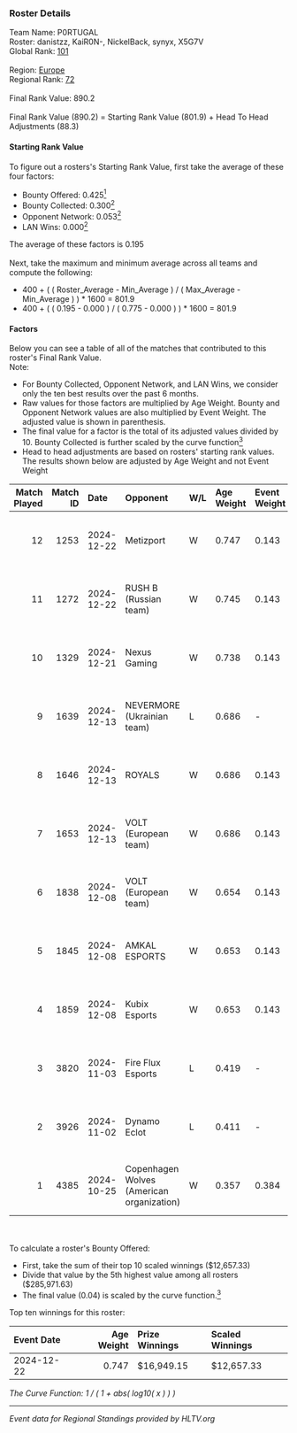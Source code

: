 ### Roster Details<br />
Team Name: P0RTUGAL<br />
Roster: danistzz, KaiR0N-, NickelBack, synyx, X5G7V<br />
Global Rank: [101](../../standings_global_2025_02_28.md)<br />
<br />
Region: [Europe]( ../../standings_europe_2025_02_28.md)<br />
Regional Rank: [72]( ../../standings_europe_2025_02_28.md)<br />
<br />
Final Rank Value:  890.2<br />
<br />
Final Rank Value (890.2) = Starting Rank Value (801.9) + Head To Head Adjustments (88.3)<br />

#### Starting Rank Value<br />
To figure out a rosters's Starting Rank Value, first take the average of these four factors:<br />
- Bounty Offered: 0.425[<sup>1</sup>](#table2)
- Bounty Collected: 0.300[<sup>2</sup>](#table1)
- Opponent Network: 0.053[<sup>2</sup>](#table1)
- LAN Wins: 0.000[<sup>2</sup>](#table1)

The average of these factors is 0.195<br />
<br />
Next, take the maximum and minimum average across all teams and compute the following:<br />
- 400 + ( ( Roster_Average - Min_Average ) / ( Max_Average - Min_Average ) ) * 1600 = 801.9
- 400 + ( ( 0.195 - 0.000 ) / ( 0.775 - 0.000 ) ) * 1600 = 801.9


#### Factors<br />
Below you can see a table of all of the matches that contributed to this roster's Final Rank Value.<br />
Note:<br />

- For Bounty Collected, Opponent Network, and LAN Wins, we consider only the ten best results over the past 6 months.
- Raw values for those factors are multiplied by Age Weight. Bounty and Opponent Network values are also multiplied by Event Weight. The adjusted value is shown in parenthesis.
- The final value for a factor is the total of its adjusted values divided by 10. Bounty Collected is further scaled by the curve function[<sup>3</sup>](#curveFunction)
- Head to head adjustments are based on rosters' starting rank values. The results shown below are adjusted by Age Weight and not Event Weight
<span id="table1"></span><br />


| Match Played | Match ID | Date       | Opponent                                  | W/L | Age Weight | Event Weight | Bounty Collected | Opponent Network | LAN Wins  | H2H Adj. | Roster                                      |
| -: | -: | :- | :- | :- | :- | :- | :- | :- | :- | -: | :- |
|           12 |     1253 | 2024-12-22 | Metizport                                 | W   | 0.747      | 0.143        | 0.088 (0.009)    | 0.553 (0.059)    | 0 (0.000) |    18.42 | danistzz, KaiR0N-, NickelBack, synyx, X5G7V |
|           11 |     1272 | 2024-12-22 | RUSH B (Russian team)                     | W   | 0.745      | 0.143        | 0.033 (0.003)    | 0.935 (0.100)    | 0 (0.000) |    15.44 | danistzz, KaiR0N-, NickelBack, synyx, X5G7V |
|           10 |     1329 | 2024-12-21 | Nexus Gaming                              | W   | 0.738      | 0.143        | 0.221 (0.023)    | 0.873 (0.092)    | 0 (0.000) |    17.79 | danistzz, KaiR0N-, NickelBack, synyx, X5G7V |
|            9 |     1639 | 2024-12-13 | NEVERMORE (Ukrainian team)                | L   | 0.686      | -            | -                | -                | -         |   -10.46 | danistzz, glowiing, KaiR0N-, synyx, X5G7V   |
|            8 |     1646 | 2024-12-13 | ROYALS                                    | W   | 0.686      | 0.143        | 0.005 (0.001)    | 0.223 (0.022)    | 0 (0.000) |     7.10 | danistzz, glowiing, KaiR0N-, synyx, X5G7V   |
|            7 |     1653 | 2024-12-13 | VOLT (European team)                      | W   | 0.686      | 0.143        | 0.003 (0.000)    | 0.175 (0.017)    | 0 (0.000) |     7.38 | danistzz, glowiing, KaiR0N-, synyx, X5G7V   |
|            6 |     1838 | 2024-12-08 | VOLT (European team)                      | W   | 0.654      | 0.143        | 0.003 (0.000)    | 0.175 (0.016)    | 0 (0.000) |     7.43 | danistzz, KaiR0N-, NickelBack, synyx, X5G7V |
|            5 |     1845 | 2024-12-08 | AMKAL ESPORTS                             | W   | 0.653      | 0.143        | 0.020 (0.002)    | 0.413 (0.039)    | 0 (0.000) |    10.60 | danistzz, KaiR0N-, NickelBack, synyx, X5G7V |
|            4 |     1859 | 2024-12-08 | Kubix Esports                             | W   | 0.653      | 0.143        | 0.053 (0.005)    | 0.536 (0.050)    | 0 (0.000) |    13.10 | danistzz, KaiR0N-, NickelBack, synyx, X5G7V |
|            3 |     3820 | 2024-11-03 | Fire Flux Esports                         | L   | 0.419      | -            | -                | -                | -         |    -3.88 | danistzz, KaiR0N-, rexxie, TruNiQ, X5G7V    |
|            2 |     3926 | 2024-11-02 | Dynamo Eclot                              | L   | 0.411      | -            | -                | -                | -         |    -1.88 | danistzz, KaiR0N-, rexxie, TruNiQ, X5G7V    |
|            1 |     4385 | 2024-10-25 | Copenhagen Wolves (American organization) | W   | 0.357      | 0.384        | 0.019 (0.003)    | 1.000 (0.137)    | 0 (0.000) |     7.27 | danistzz, KaiR0N-, rexxie, TruNiQ, X5G7V    |

<br />
<span id="table2"></span><br />
To calculate a roster's Bounty Offered:<br />

- First, take the sum of their top 10 scaled winnings ($12,657.33)
- Divide that value by the 5th highest value among all rosters ($285,971.63)
- The final value (0.04) is scaled by the curve function.[<sup>3</sup>](#curveFunction)

Top ten winnings for this roster:<br />

| Event Date | Age Weight | Prize Winnings | Scaled Winnings |
| :- | -: | :- | :- |
| 2024-12-22 |      0.747 | $16,949.15     | $12,657.33      |


<span id="curveFunction"></span>_The Curve Function: 1 / ( 1 + abs( log10( x ) ) )_<br />

---
_Event data for Regional Standings provided by HLTV.org_<br />
